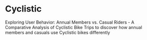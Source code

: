 # Cyclistic
Exploring User Behavior: Annual Members vs. Casual Riders -  A Comparative Analysis of Cyclistic Bike Trips to discover how annual members and casuals use Cyclistic bikes differently
